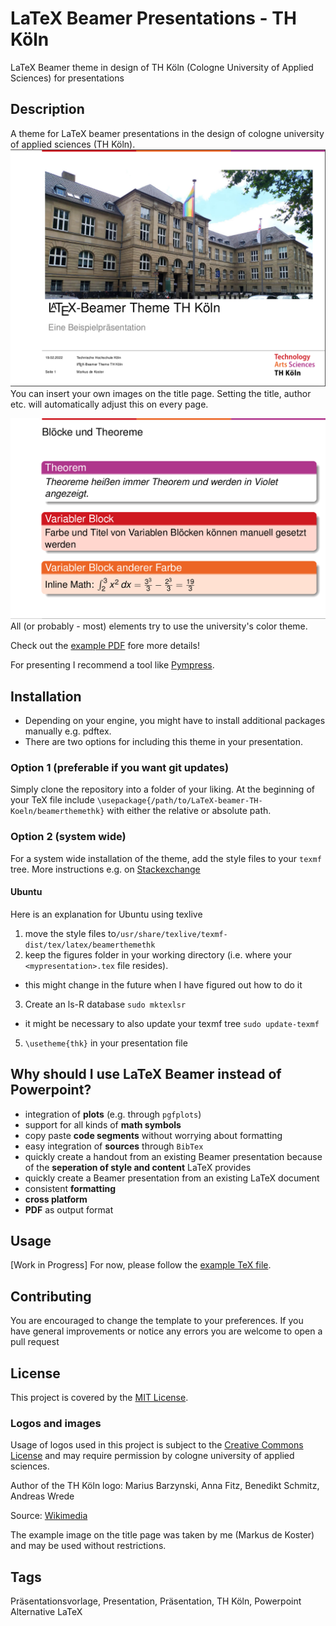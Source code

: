 # LaTeX Beamer Presentations - TH Köln

LaTeX Beamer theme in design of TH Köln (Cologne University of Applied Sciences) for presentations

## Description

A theme for LaTeX beamer presentations in the design of cologne university of applied sciences (TH Köln).
![Example for a title slide](figures/example_titlepage.png)
You can insert your own images on the title page.
Setting the title, author etc. will automatically adjust this on every page.

![Example for a slide with block elements](figures/example_blockpage.png)
All (or probably - most) elements try to use the university's color theme.

Check out the [example PDF](thk-example.pdf) fore more details!

For presenting I recommend a tool like [Pympress](https://github.com/Cimbali/pympress).

## Installation
- Depending on your engine, you might have to install additional packages manually e.g. pdftex.
- There are two options for including this theme in your presentation.

### Option 1 (preferable if you want git updates)
Simply clone the repository into a folder of your liking.
At the beginning of your TeX file include `\usepackage{/path/to/LaTeX-beamer-TH-Koeln/beamerthemethk}`
with either the relative or absolute path.

### Option 2 (system wide)
For a system wide installation of the theme, add the style files to your `texmf` tree.
More instructions e.g. on [Stackexchange](https://tex.stackexchange.com/questions/1137/where-do-i-place-my-own-sty-or-cls-files-to-make-them-available-to-all-my-te)

#### Ubuntu
Here is an explanation for Ubuntu using texlive
1. move the style files to`/usr/share/texlive/texmf-dist/tex/latex/beamerthemethk`
2. keep the figures folder in your working directory (i.e. where your `<mypresentation>.tex` file resides).
  - this might change in the future when I have figured out how to do it
3. Create an ls-R database `sudo mktexlsr`
  - it might be necessary to also update your texmf tree `sudo update-texmf`
5. `\usetheme{thk}` in your presentation file

## Why should I use LaTeX Beamer instead of Powerpoint?
- integration of **plots** (e.g. through `pgfplots`)
- support for all kinds of **math symbols**
- copy paste **code segments** without worrying about formatting
- easy integration of **sources** through `BibTex`
- quickly create a handout from an existing Beamer presentation because of the **seperation of style and content** LaTeX provides
- quickly create a Beamer presentation from an existing LaTeX document
- consistent **formatting**
- **cross platform**
- **PDF** as output format



## Usage
[Work in Progress] 
For now, please follow the [example TeX file](thk-example.tex).


## Contributing
You are encouraged to change the template to your preferences.
If you have general improvements or notice any errors you are welcome to open a pull request

## License
This project is covered by the [MIT License](https://opensource.org/licenses/mit-license.php).

### Logos and images
Usage of logos used in this project is subject to the [Creative Commons License](https://creativecommons.org/licenses/by-sa/4.0/deed.en) and may require permission by cologne university of applied sciences.

Author of the TH Köln logo: Marius Barzynski, Anna Fitz, Benedikt Schmitz, Andreas Wrede

Source: [Wikimedia](https://commons.wikimedia.org/wiki/File:TH_Koeln_Logo.svg)

The example image on the title page was taken by me (Markus de Koster) and may be used without restrictions.

## Tags
Präsentationsvorlage, Presentation, Präsentation, TH Köln, Powerpoint Alternative LaTeX
